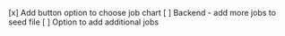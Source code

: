 [x] Add button option to choose job chart
[ ] Backend - add more jobs to seed file
[ ] Option to add additional jobs
